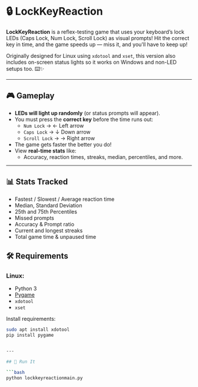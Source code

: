 # 🔒 LockKeyReaction

**LockKeyReaction** is a reflex-testing game that uses your keyboard’s lock LEDs (Caps Lock, Num Lock, Scroll Lock) as visual prompts! Hit the correct key in time, and the game speeds up — miss it, and you'll have to keep up!

Originally designed for Linux using `xdotool` and `xset`, this version also includes on-screen status lights so it works on Windows and non-LED setups too. ⌨️✨

---

## 🎮 Gameplay

- **LEDs will light up randomly** (or status prompts will appear).
- You must press the **correct key** before the time runs out:
  - `Num Lock` → ← Left arrow
  - `Caps Lock` → ↓ Down arrow
  - `Scroll Lock` → → Right arrow
- The game gets faster the better you do!
- View **real-time stats** like:
  - Accuracy, reaction times, streaks, median, percentiles, and more.

---


## 📊 Stats Tracked

- Fastest / Slowest / Average reaction time  
- Median, Standard Deviation  
- 25th and 75th Percentiles  
- Missed prompts  
- Accuracy & Prompt ratio  
- Current and longest streaks  
- Total game time & unpaused time  

## 🛠️ Requirements

### Linux:
- Python 3
- [Pygame](https://www.pygame.org/)
- `xdotool`
- `xset`

Install requirements:

```bash
sudo apt install xdotool
pip install pygame


---

## 🚀 Run It

```bash
python lockkeyreactionmain.py

